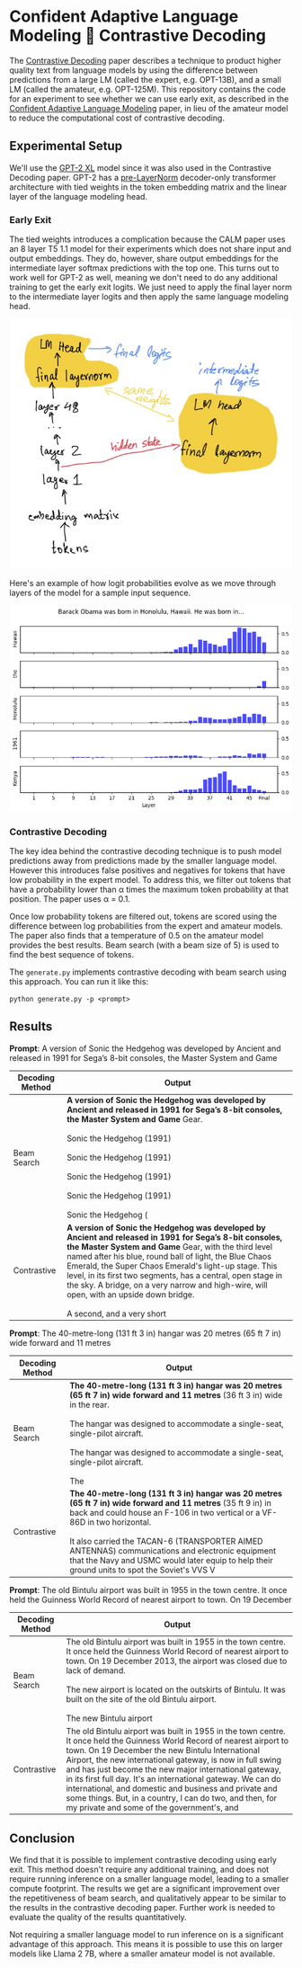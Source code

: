 # Confident Adaptive Language Modeling 🫶 Contrastive Decoding

The [Contrastive Decoding](https://arxiv.org/abs/2210.15097) paper describes a technique to product higher quality text from language models by using the difference between predictions from a large LM (called the expert, e.g. OPT-13B), and a small LM (called the amateur, e.g. OPT-125M). This repository contains the code for an experiment to see whether we can use early exit, as described in the [Confident Adaptive Language Modeling](https://arxiv.org/abs/2207.07061) paper, in lieu of the amateur model to reduce the computational cost of contrastive decoding.

## Experimental Setup

We'll use the [GPT-2 XL](https://huggingface.co/gpt2-xl) model since it was also used in the Contrastive Decoding paper. GPT-2 has a [pre-LayerNorm](https://arxiv.org/abs/2002.04745) decoder-only transformer architecture with tied weights in the token embedding matrix and the linear layer of the language modeling head.

### Early Exit

The tied weights introduces a complication because the CALM paper uses an 8 layer T5 1.1 model for their experiments which does not share input and output embeddings. They do, however, share output embeddings for the intermediate layer softmax predictions with the top one. This turns out to work well for GPT-2 as well, meaning we don't need to do any additional training to get the early exit logits. We just need to apply the final layer norm to the intermediate layer logits and then apply the same language modeling head.

![Early Exit Architecture](assets/early_exit_architecture.jpg)

Here's an example of how logit probabilities evolve as we move through layers of the model for a sample input sequence.

![Early Exit Probabilities](assets/early_exit_probabilities.jpg)

### Contrastive Decoding

The key idea behind the contrastive decoding technique is to push model predictions away from predictions made by the smaller language model. However this introduces false positives and negatives for tokens that have low probability in the expert model. To address this, we filter out tokens that have a probability lower than α times the maximum token probability at that position. The paper uses α = 0.1.

Once low probability tokens are filtered out, tokens are scored using the difference between log probabilities from the expert and amateur models. The paper also finds that a temperature of 0.5 on the amateur model provides the best results. Beam search (with a beam size of 5) is used to find the best sequence of tokens.

The `generate.py` implements contrastive decoding with beam search using this approach. You can run it like this:

```
python generate.py -p <prompt>
```

## Results

**Prompt**: A version of Sonic the Hedgehog was developed by Ancient and released in 1991 for Sega’s 8-bit consoles, the Master System and Game

| Decoding Method | Output |
| --- | --- |
| Beam Search | **A version of Sonic the Hedgehog was developed by Ancient and released in 1991 for Sega’s 8-bit consoles, the Master System and Game** Gear.<br><br>Sonic the Hedgehog (1991)<br><br>Sonic the Hedgehog (1991)<br><br>Sonic the Hedgehog (1991)<br><br>Sonic the Hedgehog (1991)<br><br>Sonic the Hedgehog ( |
| Contrastive | **A version of Sonic the Hedgehog was developed by Ancient and released in 1991 for Sega’s 8-bit consoles, the Master System and Game** Gear, with the third level named after his blue, round ball of light, the Blue Chaos Emerald, the Super Chaos Emerald's light-up stage. This level, in its first two segments, has a central, open stage in the sky. A bridge, on a very narrow and high-wire, will open, with an upside down bridge.<br><br>A second, and a very short |

**Prompt**: The 40-metre-long (131 ft 3 in) hangar was 20 metres (65 ft 7 in) wide forward and 11 metres

| Decoding Method | Output |
| --- | --- |
| Beam Search | **The 40-metre-long (131 ft 3 in) hangar was 20 metres (65 ft 7 in) wide forward and 11 metres** (36 ft 3 in) wide in the rear.<br><br>The hangar was designed to accommodate a single-seat, single-pilot aircraft.<br><br>The hangar was designed to accommodate a single-seat, single-pilot aircraft.<br><br>The |
| Contrastive | **The 40-metre-long (131 ft 3 in) hangar was 20 metres (65 ft 7 in) wide forward and 11 metres** (35 ft 9 in) in back and could house an F-106 in two vertical or a VF-86D in two horizontal.<br><br>It also carried the TACAN-6 (TRANSPORTER AIMED ANTENNAS) communications and electronic equipment that the Navy and USMC would later equip to help their ground units to spot the Soviet's VVS V |

**Prompt**: The old Bintulu airport was built in 1955 in the town centre. It once held the Guinness World Record of nearest airport to town. On 19 December

| Decoding Method | Output |
| --- | --- |
| Beam Search | The old Bintulu airport was built in 1955 in the town centre. It once held the Guinness World Record of nearest airport to town. On 19 December 2013, the airport was closed due to lack of demand.<br><br>The new airport is located on the outskirts of Bintulu. It was built on the site of the old Bintulu airport.<br><br>The new Bintulu airport |
| Contrastive | The old Bintulu airport was built in 1955 in the town centre. It once held the Guinness World Record of nearest airport to town. On 19 December the new Bintulu International Airport, the new international gateway, is now in full swing and has just become the new major international gateway, in its first full day. It's an international gateway. We can do international, and domestic and business and private and some things. But, in a country, I can do two, and then, for my private and some of the government's, and |

## Conclusion

We find that it is possible to implement contrastive decoding using early exit. This method doesn't require any additional training, and does not require running inference on a smaller language model, leading to a smaller compute footprint. The results we get are a significant improvement over the repetitiveness of beam search, and qualitatively appear to be similar to the results in the contrastive decoding paper. Further work is needed to evaluate the quality of the results quantitatively.

Not requiring a smaller language model to run inference on is a significant advantage of this approach. This means it is possible to use this on larger models like Llama 2 7B, where a smaller amateur model is not available.